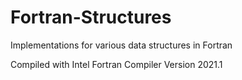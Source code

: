 # Fortran-Structures
Implementations for various data structures in Fortran

Compiled with Intel Fortran Compiler Version 2021.1

